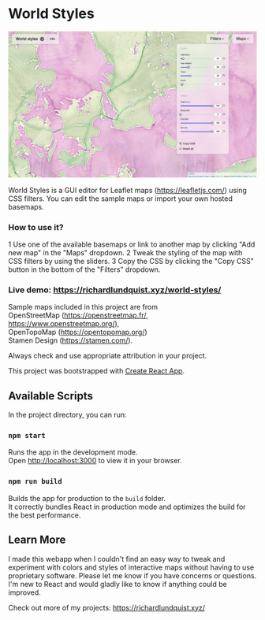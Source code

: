 # World Styles

![Screenshot](scrn.jpg)

World Styles is a GUI editor for Leaflet maps (https://leafletjs.com/) using CSS filters. You can edit the sample maps or import your own hosted basemaps. 

### How to use it? 
1 Use one of the available basemaps or link to another map by clicking "Add new map" in the "Maps" dropdown.
2 Tweak the styling of the map with CSS filters by using the sliders. 
3 Copy the CSS by clicking the "Copy CSS" button in the bottom of the "Filters" dropdown.


### Live demo: https://richardlundquist.xyz/world-styles/

Sample maps included in this project are from <br/>
OpenStreetMap (https://openstreetmap.fr/, https://www.openstreetmap.org/), <br/>
OpenTopoMap (https://opentopomap.org/)  <br/>
Stamen Design (https://stamen.com/). 

Always check and use appropriate attribution in your project. 

This project was bootstrapped with [Create React App](https://github.com/facebook/create-react-app).

## Available Scripts

In the project directory, you can run:

### `npm start`

Runs the app in the development mode.\
Open [http://localhost:3000](http://localhost:3000) to view it in your browser.


### `npm run build`

Builds the app for production to the `build` folder.\
It correctly bundles React in production mode and optimizes the build for the best performance.


## Learn More

I made this webapp when I couldn't find an easy way to tweak and experiment with colors and styles of interactive maps without having to use proprietary software. 
Please let me know if you have concerns or questions. I'm new to React and would gladly like to know if anything could be improved. 

Check out more of my projects: https://richardlundquist.xyz/
